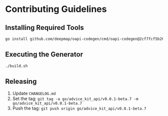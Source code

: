 # Contributing Guidelines

## Installing Required Tools

```sh
go install github.com/deepmap/oapi-codegen/cmd/oapi-codegen@2cf7fcf5b26d1a4362e7c300bd65c20f4f6c4298
```

## Executing the Generator

```sh
./build.sh
```

## Releasing

 1. Update `CHANGELOG.md`
 2. Set the tag: `git tag -a go/advice_kit_api/v0.0.1-beta.7 -m go/advice_kit_api/v0.0.1-beta.7`
 3. Push the tag: `git push origin go/advice_kit_api/v0.0.1-beta.7`